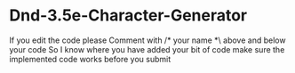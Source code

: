 # Dnd-3.5e-Character-Generator

If you edit the code please Comment with /* your name *\ above and below your code
So I know where you have added your bit of code 
make sure the implemented code works before you submit
